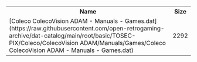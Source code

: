 <table>
<tr><th>Name</th><th>Size</th></tr>
<tr><td>[Coleco ColecoVision ADAM - Manuals - Games.dat](https://raw.githubusercontent.com/open-retrogaming-archive/dat-catalog/main/root/basic/TOSEC-PIX/Coleco/ColecoVision ADAM/Manuals/Games/Coleco ColecoVision ADAM - Manuals - Games.dat)</td><td>2292</td></tr>
</table>
